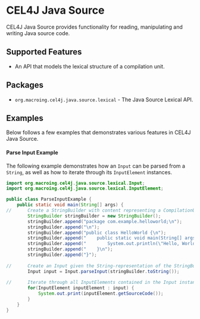 CEL4J Java Source
=================
CEL4J Java Source provides functionality for reading, manipulating and writing Java source code.

Supported Features
------------------
* An API that models the lexical structure of a compilation unit.

Packages
--------
* `org.macroing.cel4j.java.source.lexical` - The Java Source Lexical API.

Examples
--------
Below follows a few examples that demonstrates various features in CEL4J Java Source.

#### Parse Input Example
The following example demonstrates how an `Input` can be parsed from a `String`, as well as how to iterate through its `InputElement` instances.

```java
import org.macroing.cel4j.java.source.lexical.Input;
import org.macroing.cel4j.java.source.lexical.InputElement;

public class ParseInputExample {
    public static void main(String[] args) {
//      Create a StringBuilder with content representing a CompilationUnit:
        StringBuilder stringBuilder = new StringBuilder();
        stringBuilder.append("package com.example.helloworld;\n");
        stringBuilder.append("\n");
        stringBuilder.append("public class HelloWorld {\n");
        stringBuilder.append("    public static void main(String[] args) {\n");
        stringBuilder.append("        System.out.println(\"Hello, World!\");\n");
        stringBuilder.append("    }\n");
        stringBuilder.append("}");
        
//      Create an Input given the String-representation of the StringBuilder:
        Input input = Input.parseInput(stringBuilder.toString());
        
//      Iterate through all InputElements contained in the Input instance and print their source code to standard output:
        for(InputElement inputElement : input) {
            System.out.print(inputElement.getSourceCode());
        }
    }
}
```